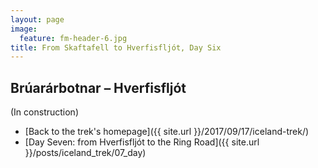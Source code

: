 ```yaml
---
layout: page
image:
  feature: fm-header-6.jpg
title: From Skaftafell to Hverfisfljót, Day Six
---
```


## Brúarárbotnar – Hverfisfljót

(In construction)

* [Back to the trek's homepage]({{ site.url }}/2017/09/17/iceland-trek/)
* [Day Seven: from Hverfisfljót to the Ring Road]({{ site.url }}/posts/iceland_trek/07_day)

